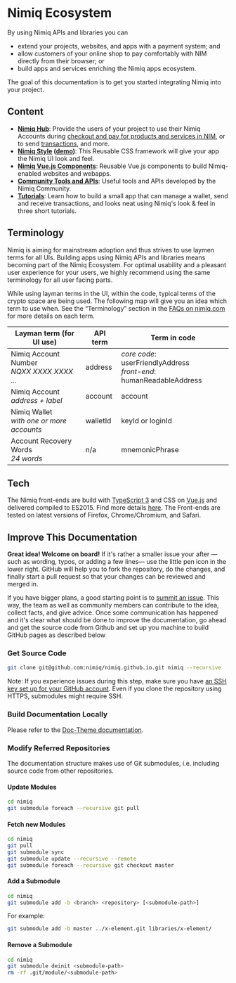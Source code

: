 # Nimiq Ecosystem

By using Nimiq APIs and libraries you can

* extend your projects, websites, and apps with a payment system; and
* allow customers of your online shop to pay comfortably with NIM directly from their browser; or
* build apps and services enriching the Nimiq apps ecosystem.

The goal of this documentation is to get you started integrating Nimiq into your project.

[//]: Sven (add checkout plugin)
[//]: Sven (add cashlink js lib)
[//]: Sven (secondary: add wallet file format)

## Content

* **[Nimiq Hub](submodules/accounts/)**:
  Provide the users of your project to use their Nimiq Accounts during
  [checkout and pay for products and services in NIM](submodules/accounts/#checkout),
  or to send [transactions](submodules/accounts/#sign-transaction), and more.
* **[Nimiq Style](submodules/style/) ([demo](submodules/style/demo.html))**:
  This Reusable CSS framework will give your app the Nimiq UI look and feel.
* **[Nimiq Vue.js Components](https://github.com/nimiq/vue-components/tree/master/src/components)**:
  Reusable Vue.js components to build Nimiq-enabled websites and webapps.
* **[Community Tools and APIs](pages/community)**:
  Useful tools and APIs developed by the Nimiq Community.
* **[Tutorials](pages/tutorials)**: Learn how to build a small app that can manage
  a wallet, send and receive transactions,
  and looks neat using Nimiq's look & feel in three short tutorials.

## Terminology

Nimiq is aiming for mainstream adoption and thus strives to use laymen terms for all UIs.
Building apps using Nimiq APIs and libraries means becoming part of the Nimiq Ecosystem.
For optimal usability and a pleasant user experience for your users,
we highly recommend using the same terminology for all user facing parts.

While using layman terms in the UI, within the code, typical terms of the crypto space are being used.
The following map will give you an idea which term to use when.
See the “Terminology” section in the [FAQs on nimiq.com](https://nimiq.com/#faq) for more details on each term.

| Layman term (for UI use)                       | API term | Term in code
|------------------------------------------------|----------|---
| Nimiq Account Number <br> _NQXX XXXX XXXX ..._ | address  | _core code_: userFriendlyAddress <br> _front-end_: humanReadableAddress
| Nimiq Account <br> _address + label_           | account  | account
| Nimiq Wallet <br> _with one or more accounts_  | walletId | keyId or loginId
| Account Recovery Words <br> _24 words_         | n/a      | mnemonicPhrase

## Tech

The Nimiq front-ends are build with
[TypeScript 3](https://www.typescriptlang.org/) and CSS on [Vue.js](https://vuejs.org/)
and delivered compiled to ES2015. Find more details [here](pages/tech).
The Front-ends are tested on latest versions of Firefox, Chrome/Chromium, and Safari.

## Improve This Documentation

**Great idea! Welcome on board!**
If it's rather a smaller issue your after
&mdash;such as wording, typos, or adding a few lines&mdash;
use the little pen icon in the lower right.
GitHub will help you to fork the repository, do the changes,
and finally start a pull request so that your changes can be reviewed and merged in.

If you have bigger plans, a good starting point is to
[summit an issue](https://github.com/nimiq/nimiq.github.io/issues).
This way, the team as well as community members can contribute to the idea, collect facts, and give advice.
Once some communication has happened and it's clear what should be done to improve the documentation,
go ahead and get the source code from Github and set up you machine to build GitHub pages as described below

### Get Source Code

```bash
git clone git@github.com:nimiq/nimiq.github.io.git nimiq --recursive
```

Note: If you experience issues during this step, make sure you have
[an SSH key set up for your GitHub account](https://help.github.com/articles/adding-a-new-ssh-key-to-your-github-account/).
Even if you clone the repository using HTTPS, submodules might require SSH.

### Build Documentation Locally

Please refer to the
[Doc-Theme documentation](submodules/doc-theme/#installation).

### Modify Referred Repositories

The documentation structure makes use of Git submodules, i.e. including source code from other repositories.

#### Update Modules

```bash
cd nimiq
git submodule foreach --recursive git pull
```

#### Fetch new Modules

```bash
cd nimiq
git pull
git submodule sync
git submodule update --recursive --remote
git submodule foreach --recursive git checkout master
```

#### Add a Submodule

```bash
cd nimiq
git submodule add -b <branch> <repository> [<submodule-path>]
```
For example:
```bash
git submodule add -b master ../x-element.git libraries/x-element/
```

#### Remove a Submodule

```bash
cd nimiq
git submodule deinit <submodule-path>
rm -rf .git/module/<submodule-path>
```

